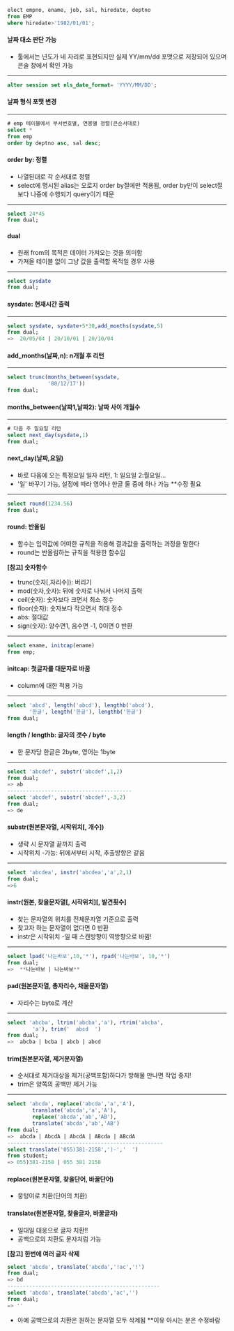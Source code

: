```sql
elect empno, ename, job, sal, hiredate, deptno
from EMP
where hiredate>'1982/01/01';
```
#### 날짜 대소 판단 가능
- 툴에서는 년도가 네 자리로 표현되지만 실제 YY/mm/dd 포맷으로 저장되어 있으며 콘솔 창에서 확인 가능
---------------------------------

```sql
alter session set nls_date_format= 'YYYY/MM/DD';
```
#### 날짜 형식 포맷 변경  
---------------------------------
```sql
# emp 테이블에서 부서번호별, 연봉별 정렬(큰순서대로)
select *
from emp
order by deptno asc, sal desc; 
```
#### order by: 정렬
- 나열된대로 각 순서대로 정렬 
- select에 명시된 alias는 오로지 order by절에만 적용됨, order by만이 select절보다 나중에 수행되기 query이기 때문 
---------------------------------
```sql
select 24*45 
from dual; 
```
#### dual
- 원래 from의 목적은 데이터 가져오는 것을 의미함 
- 가져올 테이블 없이 그냥 값을 출력할 목적일 경우 사용
----------------------------------
```sql
select sysdate
from dual;
```
#### sysdate: 현재시간 출력
-----------------------------------
```sql
select sysdate, sysdate+5*30,add_months(sysdate,5)
from dual;
=>  20/05/04 | 20/10/01 | 20/10/04
```
#### add_months(날짜,n): n개월 후 리턴
-------------------------------------
```sql
select trunc(months_between(sysdate, 
             '80/12/17'))
from dual;
```
#### months_between(날짜1,날짜2): 날짜 사이 개월수
--------------------------------------
```sql
# 다음 주 일요일 리턴
select next_day(sysdate,1) 
from dual;
```
#### next_day(날짜,요일) 
- 바로 다음에 오는 특정요일 일자 리턴, 1: 일요일 2:월요일...
- '일' 바꾸기 가능, 설정에 따라 영어나 한글 둘 중에 하나 가능 **수정 필요 
----------------------------------
```sql
select round(1234.56)
from dual; 
```
#### round: 반올림
- 함수는 입력값에 어떠한 규칙을 적용해 결과값을 출력하는 과정을 말한다
- round는 반올림하는 규칙을 적용한 함수임

**[참고] 숫자함수**
- trunc(숫자[,자리수]): 버리기
- mod(숫자,숫자): 뒤에 숫자로 나눠서 나머지 출력
- ceil(숫자): 숫자보다 크면서 최소 정수
- floor(숫자): 숫자보다 작으면서 최대 정수
- abs: 절대값
- sign(숫자): 양수면1, 음수면 -1, 0이면 0 반환
-----------------------------------
```sql
select ename, initcap(ename)
from emp;
```
#### initcap: 첫글자를 대문자로 바꿈
- column에 대한 적용 가능
-------------------------------------
```sql
select 'abcd', length('abcd'), lengthb('abcd'), 
       '한글', length('한글'), lengthb('한글') 
from dual;
```
#### length / lengthb: 글자의 갯수 / byte
- 한 문자당 한글은 2byte, 영어는 1byte 
----------------------------------
```sql
select 'abcdef', substr('abcdef',1,2)
from dual; 
=> ab
----------------------------------------
select 'abcdef', substr('abcdef',-3,2)
from dual; 
=> de
```
#### substr(원본문자열, 시작위치[, 개수]) 
- 생략 시 문자열 끝까지 출력 
- 시작위치 -가능: 뒤에서부터 시작, 추출방향은 같음
--------------------------------------
```sql
select 'abcdea', instr('abcdea','a',2,1)
from dual;
=>6
```
#### instr(원본, 찾을문자열[, 시작위치][, 발견횟수]
- 찾는 문자열의 위치를 전체문자열 기준으로 출력
- 찾고자 하는 문자열이 없다면 0 반환
- instr은 시작위치 -일 때 스캔방향이 역방향으로 바뀜!
----------------------------------------
```sql
select lpad('나는바보',10,'*'), rpad('나는바보', 10,'*')
from dual;
=>  **나는바보 | 나는바보**
```
#### pad(원본문자열, 총자리수, 채울문자열)
- 자리수는 byte로 계산
-----------------------------------------
```sql
select 'abcba', ltrim('abcba','a'), rtrim('abcba',
        'a'), trim('  abcd  ') 
from dual;
=>  abcba | bcba | abcb | abcd
```
#### trim(원본문자열, 제거문자열)
- 순서대로 제거대상을 제거(공백포함)하다가 방해물 만나면 작업 중지!
- trim은 양쪽의 공백만 제거 가능
------------------------------------------
```sql
select 'abcda', replace('abcda','a','A'),
        translate('abcda','a','A'),
        replace('abcda','ab','AB'),
        translate('abcda','ab','AB')
from dual;  
=>  abcda | AbcdA | AbcdA | ABcda | ABcdA
--------------------------------------------------
select translate('055)381-2158',')-','  ')
from student; 
=> 055)381-2158 | 055 381 2158
```
#### replace(원본문자열, 찾을단어, 바꿀단어)
- 뭉텅이로 치환(단어의 치환)
#### translate(원본문자열, 찾을글자, 바꿀글자)
- 일대일 대응으로 글자 치환!!
- 공백으로의 치환도 문자처럼 가능

**[참고] 한번에 여러 글자 삭제**
```sql
select 'abcda', translate('abcda','!ac','!') 
from dual;
=> bd
-------------------------------------------------
select 'abcda', translate('abcda','ac','') 
from dual;
=> ''
```
- 아예 공백으로의 치환은 원하는 문자열 모두 삭제됨
**이유 아시는 분은 수정바람